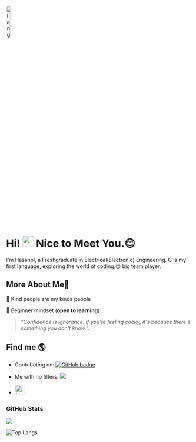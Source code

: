 <p align="left"><img width=15%" src="https://github.com/alansmathew/alansmathew/raw/master/lang.gif" alt="lang image here" /></p>

# Hi! <img src="https://media.giphy.com/media/hvRJCLFzcasrR4ia7z/giphy.gif" width="30px"> Nice to Meet You.:blush:


I'm Hasanol, a Freshgraduate in Electrical(Electronic) Engineering. C is my first language, exploring the world of coding.:wink: big team player.


## More About Me:man:

:purple_heart: Kind people are my kinda people

:apple: Beginner mindset (**open to learning**)



>*“Confidence is ignorance. If you're feeling cocky, it's because there's something you don't know.”.*



## Find me 🌎

<p align="center">
  
  
- Contributing on: <a href="https://github.com/HasanolSudirman?tab=followers">
    <img src="https://img.shields.io/github/followers/HasanolSudirman?tab=followers?label=blue&logo=github&style=for-the-badge" alt="GitHub badge" />
  </a>


- Me with no filters: <a href="https://twitter.com/Hasanol97">
    <img src="https://img.shields.io/twitter/follow/Hasanol97?label=Twitter&logo=twitter&style=for-the-badge" />
  </a>

- [<img src="https://img.shields.io/badge/LinkedIn-282C34?logo=linkedin&logoColor=0077B5" alt="LinkedIn logo" title="LinkedIn" height="25" />](https://www.linkedin.com/in/hasanol-sudirman-647a16212/)

</p>


## <h3 align="left">GitHub Stats</h3>

<a href="">
  <img align="centre" src="https://github-readme-stats.vercel.app/api?username=HasanolSudirman&count_private=true&include_all_commits=true&show_icons=true&title_color=007bff&text_color=e7e7e7&icon_color=007bff&bg_color=171c28" />
<a />
  
![Top Langs](https://github-readme-stats.vercel.app/api/top-langs/?username=HasanolSudirman&layout=compact&title_color=007bff&text_color=e7e7e7&icon_color=007bff&bg_color=171c28)

